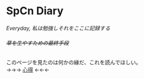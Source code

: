 # SpCn Diary
*Everyday, 私は勉強しそれをここに記録する*
###### ~~草を生やすための最終手段~~

このページを見たのは何かの縁だ、これを読んでほしい。  
->->-> [心得](https://github.com/SuperConsole/SuperC-Learning-Diary/blob/master/KOKOROE.md) <-<-<-
